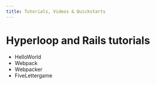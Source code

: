 ```yaml
---
title: Tutorials, Videos & Quickstarts
---
```


# Hyperloop and Rails tutorials

+ HelloWorld
+ Webpack
+ Webpacker
+ FiveLettergame